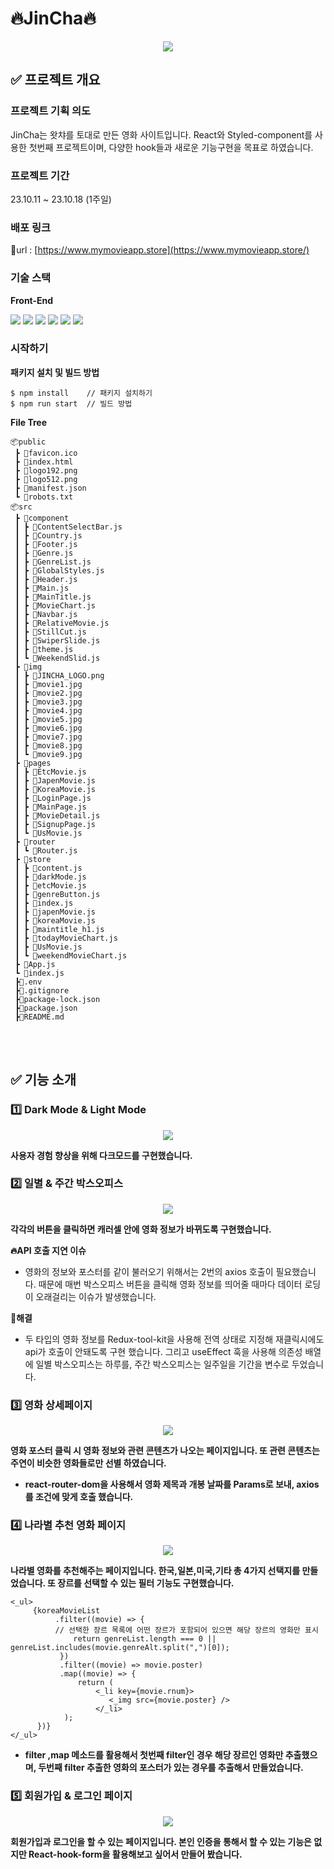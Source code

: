 # 🔥JinCha🔥  
<p align="center">
  <img src="https://github.com/7jjin/My-Movie/assets/101184549/b603c9f2-cfbe-4863-9c2e-26a4f7c5444f">
</p>
 

## ✅ 프로젝트 개요


### **프로젝트 기획 의도**

JinCha는 왓챠를 토대로 만든 영화 사이트입니다. React와 Styled-component를 사용한 첫번째 프로젝트이며, 다양한 hook들과 새로운 기능구현을 목표로 하였습니다.

### **프로젝트 기간**

23.10.11 ~ 23.10.18 (1주일)

### **배포 링크**

🔖url : [https://www.mymovieapp.store](https://www.mymovieapp.store/)   


### **기술 스택**

**Front-End**

<img src="https://img.shields.io/badge/javascript-F7DF1E?style=for-the-badge&logo=javascript&logoColor=black">
<img src="https://img.shields.io/badge/react-61DAFB?style=for-the-badge&logo=react&logoColor=black">
<img src="https://img.shields.io/badge/Styledcomponent-DB7093?style=for-the-badge&logo=styled-components&logoColor=black">
<img src="https://img.shields.io/badge/Redux-764ABC?style=for-the-badge&logo=Redux&logoColor=black">
<img src="https://img.shields.io/badge/React Hook Form-EC5990?style=for-the-badge&logo=React-Hook-Form&logoColor=black">
<img src="https://img.shields.io/badge/React Router-CA4245?style=for-the-badge&logo=React-Router&logoColor=black">

### **시작하기**

**패키지 설치 및 빌드 방법**


```
$ npm install    // 패키지 설치하기
$ npm run start  // 빌드 방법
```

**File Tree**


```
📦public
 ┣ 📜favicon.ico
 ┣ 📜index.html
 ┣ 📜logo192.png
 ┣ 📜logo512.png
 ┣ 📜manifest.json
 ┗ 📜robots.txt
📦src
 ┣ 📂component
 ┃ ┣ 📜ContentSelectBar.js
 ┃ ┣ 📜Country.js
 ┃ ┣ 📜Footer.js
 ┃ ┣ 📜Genre.js
 ┃ ┣ 📜GenreList.js
 ┃ ┣ 📜GlobalStyles.js
 ┃ ┣ 📜Header.js
 ┃ ┣ 📜Main.js
 ┃ ┣ 📜MainTitle.js
 ┃ ┣ 📜MovieChart.js
 ┃ ┣ 📜Navbar.js
 ┃ ┣ 📜RelativeMovie.js
 ┃ ┣ 📜StillCut.js
 ┃ ┣ 📜SwiperSlide.js
 ┃ ┣ 📜theme.js
 ┃ ┗ 📜WeekendSlid.js
 ┣ 📂img
 ┃ ┣ 📜JINCHA_LOGO.png
 ┃ ┣ 📜movie1.jpg
 ┃ ┣ 📜movie2.jpg
 ┃ ┣ 📜movie3.jpg
 ┃ ┣ 📜movie4.jpg
 ┃ ┣ 📜movie5.jpg
 ┃ ┣ 📜movie6.jpg
 ┃ ┣ 📜movie7.jpg
 ┃ ┣ 📜movie8.jpg
 ┃ ┗ 📜movie9.jpg
 ┣ 📂pages
 ┃ ┣ 📜EtcMovie.js
 ┃ ┣ 📜JapenMovie.js
 ┃ ┣ 📜KoreaMovie.js
 ┃ ┣ 📜LoginPage.js
 ┃ ┣ 📜MainPage.js
 ┃ ┣ 📜MovieDetail.js
 ┃ ┣ 📜SignupPage.js
 ┃ ┗ 📜UsMovie.js
 ┣ 📂router
 ┃ ┗ 📜Router.js
 ┣ 📂store
 ┃ ┣ 📜content.js
 ┃ ┣ 📜darkMode.js
 ┃ ┣ 📜etcMovie.js
 ┃ ┣ 📜genreButton.js
 ┃ ┣ 📜index.js
 ┃ ┣ 📜japenMovie.js
 ┃ ┣ 📜koreaMovie.js
 ┃ ┣ 📜maintitle_h1.js
 ┃ ┣ 📜todayMovieChart.js
 ┃ ┣ 📜UsMovie.js
 ┃ ┗ 📜weekendMovieChart.js
 ┣ 📜App.js
 ┗ 📜index.js
 ┣📜.env
 ┣📜.gitignore
 ┣📜package-lock.json
 ┣📜package.json
 ┣📜README.md
```

<br/>
<br/>


## ✅ 기능 소개

### **1️⃣ Dark Mode & Light Mode**

<p align="center">
  <img src="https://github.com/7jjin/My-Movie/assets/101184549/e8817462-dff6-422d-8805-d4c955cc25b7"
"width="100%">
</p>

**사용자 경험 향상을 위해 다크모드를 구현했습니다.**


### **2️⃣ 일별 & 주간 박스오피스**

<p align="center">
  <img src="https://github.com/7jjin/My-Movie/assets/101184549/109e06f2-5b7e-4dad-a25f-5f53e7d343a3"
"width="100%">
</p>

**각각의 버튼을 클릭하면 캐러셀 안에 영화 정보가 바뀌도록 구현했습니다.**

**🔥API 호출 지연 이슈**

- 영화의 정보와 포스터를 같이 불러오기 위해서는 2번의 axios 호출이 필요했습니다. 때문에 매번 박스오피스 버튼을 클릭해 영화 정보를 띄어줄 때마다 데이터 로딩이 오래걸리는 이슈가 발생했습니다.

**🎯해결**

- 두 타입의 영화 정보를 Redux-tool-kit을 사용해 전역 상태로 지정해 재클릭시에도 api가 호출이 안돼도록 구현 했습니다. 그리고 useEffect 훅을 사용해 의존성 배열에 일별 박스오피스는 하루를, 주간 박스오피스는 일주일을 기간을 변수로 두었습니다.


### **3️⃣ 영화 상세페이지**

<p align="center">
  <img src="https://github.com/7jjin/My-Movie/assets/101184549/2d8ecf10-b070-4502-b789-daebcb97e4e0">
</p>

**영화 포스터 클릭 시 영화 정보와 관련 콘텐츠가 나오는 페이지입니다. 또 관련 콘텐츠는 주연이 비슷한 영화들로만 선별 하였습니다.**

- **react-router-dom을 사용해서 영화 제목과 개봉 날짜를 Params로 보내, axios를 조건에 맞게 호출 했습니다.**

### **4️⃣ 나라별 추천 영화 페이지**

<p align="center">
  <img src="https://github.com/7jjin/My-Movie/assets/101184549/bc0ea99e-f0f7-4e45-a1a3-e2aae05d796a">
</p>

**나라별 영화를 추천해주는 페이지입니다. 한국,일본,미국,기타 총 4가지 선택지를 만들었습니다. 또 장르를 선택할 수 있는 필터 기능도 구현했습니다.**


```
<_ul>
     {koreaMovieList
          .filter((movie) => {
          // 선택한 장르 목록에 어떤 장르가 포함되어 있으면 해당 장르의 영화만 표시
              return genreList.length === 0 || genreList.includes(movie.genreAlt.split(",")[0]);
           })
           .filter((movie) => movie.poster)
           .map((movie) => {
               return (
                   <_li key={movie.rnum}>
                      <_img src={movie.poster} />
                   </_li>
            );
      })}
</_ul>
```


- **filter ,map 메소드를 활용해서 첫번째 filter인 경우 해당 장르인 영화만 추출했으며, 두번째 filter 추출한 영화의 포스터가 있는 경우를 추출해서 만들었습니다.**


### **5️⃣ 회원가입 & 로그인 페이지**

<p align="center">
  <img src="https://github.com/7jjin/My-Movie/assets/101184549/64cdfbc6-bd9b-43de-acff-ad363eac941b">
</p>

**회원가입과 로그인을 할 수 있는 페이지입니다. 본인 인증을 통해서 할 수 있는 기능은 없지만 React-hook-form을 활용해보고 싶어서 만들어 봤습니다.**






